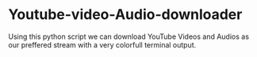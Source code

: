 # Youtube-video-Audio-downloader
Using this python script we can download YouTube Videos and Audios as our preffered stream with a very colorfull terminal output.
